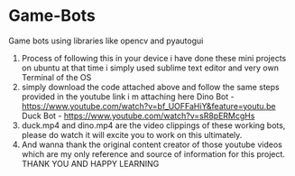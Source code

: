 # Game-Bots
Game bots using libraries like opencv and pyautogui 
1. Process of following this in your device i have done these mini projects on ubuntu at that time i simply used sublime text editor and very own Terminal of the OS
2. simply download the code attached above and follow the same steps provided in the youtube link i m attaching here 
     Dino Bot - https://www.youtube.com/watch?v=bf_UOFFaHiY&feature=youtu.be
     Duck Bot - https://www.youtube.com/watch?v=sR8pERMcgHs
3. duck.mp4 and dino.mp4 are the video clippings of these working bots, please do watch it will excite you to work on this ultimately.
4. And wanna thank the original content creator of those youtube videos which are my only reference and source of information for this project.
THANK YOU AND HAPPY LEARNING



